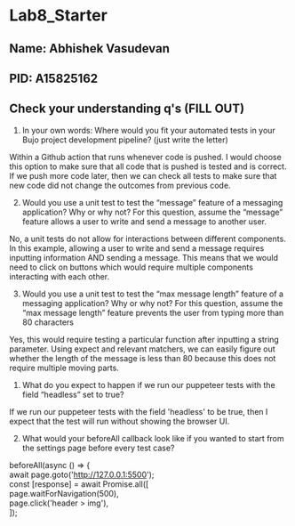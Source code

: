# Lab8_Starter
## Name: Abhishek Vasudevan
## PID: A15825162
## Check your understanding q's (FILL OUT)
1. In your own words: Where would you fit your automated tests in your Bujo project development pipeline? (just write the letter)

Within a Github action that runs whenever code is pushed. I would choose this option to make sure that all code that is pushed is tested and is correct. If we push more code later, then we can check all tests to make sure that new code did not change the outcomes from previous code.

2. Would you use a unit test to test the “message” feature of a messaging application? Why or why not? For this question, assume the “message” feature allows a user to write and send a message to another user.

No, a unit tests do not allow for interactions between different components. In this example, allowing a user to write and send a message requires inputting information AND sending a message. This means that we would need to click on buttons which would require multiple components interacting with each other.

3. Would you use a unit test to test the “max message length” feature of a messaging application? Why or why not? For this question, assume the “max message length” feature prevents the user from typing more than 80 characters

Yes, this would require testing a particular function after inputting a string parameter. Using expect and relevant matchers, we can easily figure out whether the length of the message is less than 80 because this does not require multiple moving parts.

1. What do you expect to happen if we run our puppeteer tests with the field “headless” set to true?


If we run our puppeteer tests with the field 'headless' to be true, then I expect that the test will run without showing the browser UI.

2. What would your beforeAll callback look like if you wanted to start from the settings page before every test case?

beforeAll(async () => {     
    await page.goto('http://127.0.0.1:5500');    
    const [response] = await Promise.all([   
      page.waitForNavigation(500),     
      page.click('header > img'),     
    ]);
